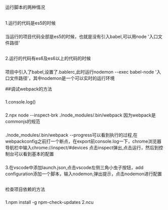 #
运行脚本的两种情况
##
1.运行的代码是es5的时候
###
当运行的项目代码全部是es5的时候，也就是没有引入babel,可以用node '入口文件路径'

##
2.运行的代码有es6及es6以上的代码的时候
###
项目中引入了babel,设置了.bablerc,此时运行nodemon --exec babel-node '入口文件路径'，其中nodemon是一个可以实时的运行环境

##调试webpack的方法
### 
1.console.log()
### 
2.npx node --inspect-brk ./node_modules/.bin/webpack 因为webpack是commonjs的规范
### 
./node_modules/.bin/webpack --progress可以看到执行的过程,在webpackconfig之前打一个断点，在export前console.log一下，chrome浏览器导航栏中输入chrome://inspect/#devices 点击inspect弹出,点击运行，然后到控制台可以看到基本的配置
###
3.在vscode中添加launch.json,点击vscode左侧三角小虫子按钮，add configuration添加一个脚本，输入nodemon,弹出提示，点击nodemon进行配置

##
检查项目依赖的方法
###
1.npm install -g npm-check-updates
2.ncu
